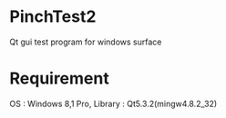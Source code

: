 # PinchTest2
Qt gui test program for windows surface

# Requirement
OS : Windows 8,1 Pro,
Library : Qt5.3.2(mingw4.8.2_32)
